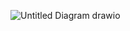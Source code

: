 ![Untitled Diagram drawio](https://github.com/user-attachments/assets/5c1201b8-a3c2-43a6-9015-ce2dcefa4825)
